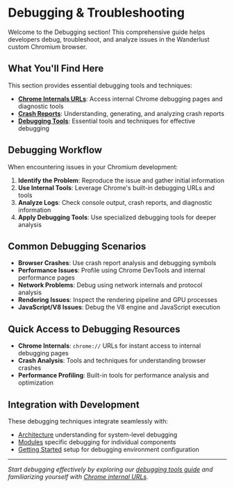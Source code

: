 # Debugging & Troubleshooting

Welcome to the Debugging section! This comprehensive guide helps developers debug, troubleshoot, and analyze issues in the Wanderlust custom Chromium browser.

## What You'll Find Here

This section provides essential debugging tools and techniques:

- **[Chrome Internals URLs](chrome-internals-urls.md)**: Access internal Chrome debugging pages and diagnostic tools
- **[Crash Reports](crash-reports.md)**: Understanding, generating, and analyzing crash reports
- **[Debugging Tools](debugging-tools.md)**: Essential tools and techniques for effective debugging

## Debugging Workflow

When encountering issues in your Chromium development:

1. **Identify the Problem**: Reproduce the issue and gather initial information
2. **Use Internal Tools**: Leverage Chrome's built-in debugging URLs and tools
3. **Analyze Logs**: Check console output, crash reports, and diagnostic information
4. **Apply Debugging Tools**: Use specialized debugging tools for deeper analysis

## Common Debugging Scenarios

- **Browser Crashes**: Use crash report analysis and debugging symbols
- **Performance Issues**: Profile using Chrome DevTools and internal performance pages
- **Network Problems**: Debug using network internals and protocol analysis
- **Rendering Issues**: Inspect the rendering pipeline and GPU processes
- **JavaScript/V8 Issues**: Debug the V8 engine and JavaScript execution

## Quick Access to Debugging Resources

- **Chrome Internals**: `chrome://` URLs for instant access to internal debugging pages
- **Crash Analysis**: Tools and techniques for understanding browser crashes
- **Performance Profiling**: Built-in tools for performance analysis and optimization

## Integration with Development

These debugging techniques integrate seamlessly with:
- [Architecture](../architecture/overview.md) understanding for system-level debugging
- [Modules](../modules/overview.md) specific debugging for individual components
- [Getting Started](../getting-started/overview.md) setup for debugging environment configuration

---

*Start debugging effectively by exploring our [debugging tools guide](debugging-tools.md) and familiarizing yourself with [Chrome internal URLs](chrome-internals-urls.md).*
